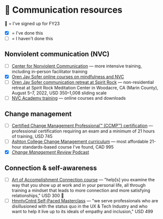 # 🚧 Communication resources

🌟 = I've signed up for FY23
- [x] = I've done this
- [ ] = I haven't done this

## Nonviolent communication (NVC)

- [ ] [Center for Nonviolent Communication](https://www.cnvc.org/) — more intensive training, including in-person facilitator training
- [x] [Oren Jay Sofer online courses on mindfulness and NVC](https://www.orenjaysofer.com/schedule)
- [ ] [Oren Jay Sofer communication retreat at Spirit Rock](https://www.orenjaysofer.com/schedule/spirit-rock-aug22) — non-residential retreat at Spirit Rock Meditation Center in Woodacre, CA (Marin County), August 5–7, 2022, USD 350–1,008 sliding scale
- [ ] [NVC Academy training](https://nvctraining.com/) — online courses and downloads

## Change management

- [ ] [Certified Change Management Professional™ (CCMP™) certification](https://www.acmpglobal.org/page/ccmp) — professional certification requiring an exam and a minimum of 21 hours of training, USD 745
- [ ] [Ashton College Change Management curriculum](https://www.ashtoncollege.ca/programs/change-management/) — most affordable 21-hour standards-based course I've found, CAD 995
- [x] [_Change Management Review_ Podcast](https://www.changemanagementreview.com/change-management-podcasts/)

## Connection & self-awareness

- [ ] [Art of Accomplishment Connection course](https://info.artofaccomplishment.com/connection/) — "help[s] you examine the way that you show up at work and in your personal life, all through training a mindset that leads to more connection and more satisfying relationships," USD 300 🌟
- [ ] [HmntyCntrd Self-Paced Masterclass](https://hmntycntrd.com/) — "we serve professionals who are disillusioned with the status quo in the UX & Tech Industry and who want to help it live up to its ideals of empathy and inclusion," USD 499
